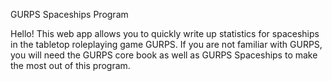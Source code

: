 GURPS Spaceships Program

Hello! This web app allows you to quickly write up statistics for spaceships in the tabletop roleplaying game GURPS. If you are not familiar with GURPS, you will need the GURPS core book as well as GURPS Spaceships to make the most out of this program.